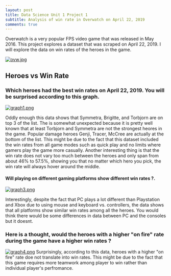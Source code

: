```yaml
---
layout: post
title: Data Science Unit 1 Project 1
subtitle: Analysis of win rate in Overwatch on April 22, 2019
comments: true
---
```


Overwatch is a very popular FPS video game that was released in May 2016.  This project explores a dataset that was scraped on April 22, 2019.  I will explore the data on win rates of the heroes in the game.

[![ovw.jpg](https://i.postimg.cc/QtrnfBrf/ovw.jpg)](https://postimg.cc/d74B1V3C)

## Heroes vs Win Rate
### Which heroes had the best win rates on April 22, 2019. You will be surprised according to this graph.
[![graph1.png](https://i.postimg.cc/fRJrqfnW/graph1.png)](https://postimg.cc/DS368swR)

Oddly enough this data shows that Symmetra, Brigitte, and Torbjorn are on top 3 of the list. The is somewhat unexpected because it is pretty well known that at least Torbjorn and Symmetra are not the strongest heores in the game. Popular damage heroes Genji, Tracer, McCree are actually at the bottom of the list. This might be due to the fact that this dataset included the win rates from all game modes such as quick play and no limits where gamers play the game more casually. Another interesting thing is that the win rate does not vary too much between the heroes and only span from about 46% to 57.5%, showing you that no matter which hero you pick, the win rate will always hover around the middle.

#### Will playing on different gaming platforms show different win rates ?.

[![graph3.png](https://i.postimg.cc/tTk0GRr9/graph3.png)](https://postimg.cc/47Y2zGk0)

Interestingly, despite the fact that PC plays a lot different than Playstation and Xbox due to using mouse and keyboard vs. controllers, the data shows that all platforms show similar win rates among all the heroes. You would think there would be some differences in data between PC and the consoles but it doesnt.

### Here is a thought, would the heroes with a higher "on fire" rate during the game have a higher win rates ?
[![graph4.png](https://i.postimg.cc/BQMkJ5rD/graph4.png)](https://postimg.cc/fJSBKdTT)
Surprisingly, according to this data, heroes with a higher "on fire" rate doe not translate into win rates. This might be due to the fact that this game requires more teamwork among player to win rather than individual player's perfromance. 
